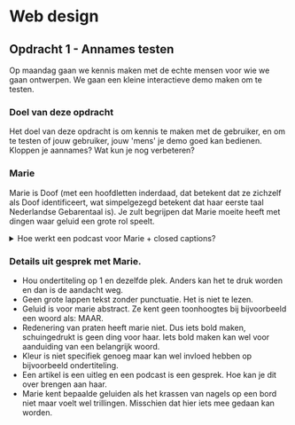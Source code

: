 # Web design

## Opdracht 1 - Annames testen

Op maandag gaan we kennis maken met de echte mensen voor wie we gaan ontwerpen. We gaan een kleine interactieve demo maken om te testen.

### Doel van deze opdracht

Het doel van deze opdracht is om kennis te maken met de gebruiker, en om te testen of jouw gebruiker, jouw 'mens' je demo goed kan bedienen. Kloppen je aannames? Wat kun je nog verbeteren?

### Marie

Marie is Doof (met een hoofdletten inderdaad, dat betekent dat ze zichzelf als Doof identificeert, wat simpelgezegd betekent dat haar eerste taal Nederlandse Gebarentaal is). Je zult begrijpen dat Marie moeite heeft met dingen waar geluid een grote rol speelt.

<details>
<summary>Hoe werkt een podcast voor Marie + closed captions?</summary>
<p>In een transcriptie gaat natuurlijk nogal wat nuance verloren. Maak een oplossing die minimaal net zo prettig is voor iemand die niet kan luisteren als voor iemand die wel kan luisteren.
</details>

### Details uit gesprek met Marie.

- Hou ondertiteling op 1 en dezelfde plek. Anders kan het te druk worden en dan is de aandacht weg.
- Geen grote lappen tekst zonder punctuatie. Het is niet te lezen.
- Geluid is voor marie abstract. Ze kent geen toonhoogtes bij bijvoorbeeld een woord als:
  MAAR.
- Redenering van praten heeft marie niet. Dus iets bold maken, schuingedrukt is geen ding voor haar. Iets bold maken kan wel voor aanduiding van een belangrijk woord.
- Kleur is niet specifiek genoeg maar kan wel invloed hebben op bijvoorbeeld ondertiteling.
- Een artikel is een uitleg en een podcast is een gesprek. Hoe kan je dit over brengen aan haar.
- Marie kent bepaalde geluiden als het krassen van nagels op een bord niet maar voelt wel trillingen. Misschien dat hier iets mee gedaan kan worden.

